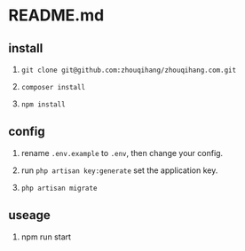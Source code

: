 # README.md

## install

1. `git clone git@github.com:zhouqihang/zhouqihang.com.git`

2. `composer install`

3. `npm install`

## config

1. rename `.env.example` to `.env`, then change your config.

2. run `php artisan key:generate` set the application key.

3. `php artisan migrate`

## useage

1. npm run start
